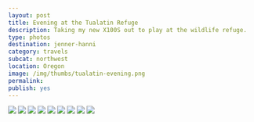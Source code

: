 ```yaml
---
layout: post
title: Evening at the Tualatin Refuge
description: Taking my new X100S out to play at the wildlife refuge.
type: photos
destination: jenner-hanni
category: travels
subcat: northwest
location: Oregon
image: /img/thumbs/tualatin-evening.png
permalink: 
publish: yes
---
```


  <img src="https://lh3.googleusercontent.com/-Z16_6gJQMD4/UgWmt0LaTVI/AAAAAAAAFgs/_upRGP0y0hA/s839/DSCF1919.png">

  <img src="https://lh6.googleusercontent.com/-Zdt5ifwcxNY/UgWmjhNCD_I/AAAAAAAAFfo/oPz4k250EKk/s839/DSCF1922.png">

  <img src="https://lh6.googleusercontent.com/-5RoJz1pmiHA/UgWmjqPqjNI/AAAAAAAAFfs/7wuYBUwbcCc/s839/DSCF1923.png">

  <img src="https://lh3.googleusercontent.com/-HRR_vCOJh0Y/UgWmkRd0tMI/AAAAAAAAFf4/b3aGX4RMv0Y/s839/DSCF1924.png">

  <img src="https://lh4.googleusercontent.com/-i3JQv-_liFE/UgWmknggOUI/AAAAAAAAFgA/i1TgNJU9EaU/s839/DSCF1933.png">

  <img src="https://lh5.googleusercontent.com/-FMsbId2hPWU/UgWmlGI3_lI/AAAAAAAAFgI/NitMC87piDk/s839/DSCF1938.png">

  <img src="https://lh6.googleusercontent.com/-t81XliENIps/UgWmly6h-zI/AAAAAAAAFgQ/pLmaw2vPciE/s640/DSCF1943.png">

  <img src="https://lh3.googleusercontent.com/-FVdGZC9nGF8/UgWml6x-ACI/AAAAAAAAFgY/udt9rtaov10/s839/DSCF1948.png">

  <img src="https://lh3.googleusercontent.com/-AZf30ZPAI20/UgWmmqGj-oI/AAAAAAAAFgg/vZyOXlMGbV4/s839/DSCF1969.png">



